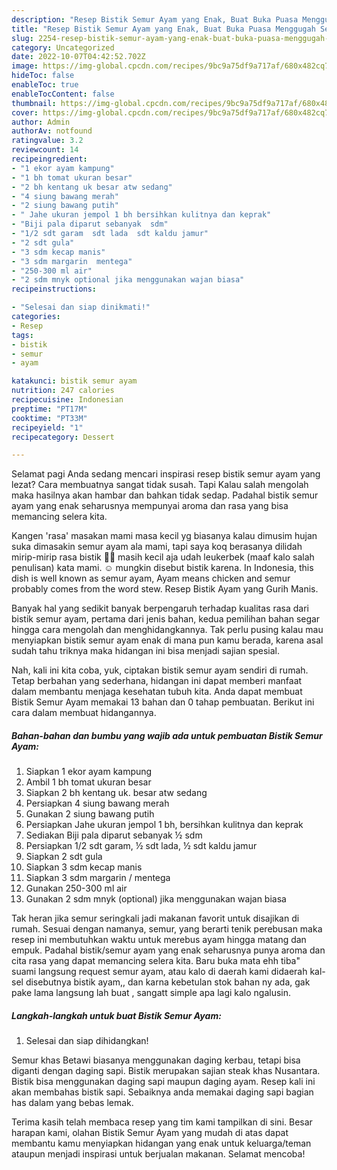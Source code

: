 ```yaml
---
description: "Resep Bistik Semur Ayam yang Enak, Buat Buka Puasa Menggugah Selera"
title: "Resep Bistik Semur Ayam yang Enak, Buat Buka Puasa Menggugah Selera"
slug: 2254-resep-bistik-semur-ayam-yang-enak-buat-buka-puasa-menggugah-selera
category: Uncategorized
date: 2022-10-07T04:42:52.702Z
image: https://img-global.cpcdn.com/recipes/9bc9a75df9a717af/680x482cq70/bistik-semur-ayam-foto-resep-utama.jpg
hideToc: false
enableToc: true
enableTocContent: false
thumbnail: https://img-global.cpcdn.com/recipes/9bc9a75df9a717af/680x482cq70/bistik-semur-ayam-foto-resep-utama.jpg
cover: https://img-global.cpcdn.com/recipes/9bc9a75df9a717af/680x482cq70/bistik-semur-ayam-foto-resep-utama.jpg
author: Admin
authorAv: notfound
ratingvalue: 3.2
reviewcount: 14
recipeingredient:
- "1 ekor ayam kampung"
- "1 bh tomat ukuran besar"
- "2 bh kentang uk besar atw sedang"
- "4 siung bawang merah"
- "2 siung bawang putih"
- " Jahe ukuran jempol 1 bh bersihkan kulitnya dan keprak"
- "Biji pala diparut sebanyak  sdm"
- "1/2 sdt garam  sdt lada  sdt kaldu jamur"
- "2 sdt gula"
- "3 sdm kecap manis"
- "3 sdm margarin  mentega"
- "250-300 ml air"
- "2 sdm mnyk optional jika menggunakan wajan biasa"
recipeinstructions:

- "Selesai dan siap dinikmati!"
categories:
- Resep
tags:
- bistik
- semur
- ayam

katakunci: bistik semur ayam 
nutrition: 247 calories
recipecuisine: Indonesian
preptime: "PT17M"
cooktime: "PT33M"
recipeyield: "1"
recipecategory: Dessert

---
```



Selamat pagi Anda sedang mencari inspirasi resep bistik semur ayam yang lezat? Cara membuatnya sangat tidak susah. Tapi Kalau salah mengolah maka hasilnya akan hambar dan bahkan tidak sedap. Padahal bistik semur ayam yang enak seharusnya mempunyai aroma dan rasa yang bisa memancing selera kita.


Kangen &#39;rasa&#39; masakan mami masa kecil yg biasanya kalau dimusim hujan suka dimasakin semur ayam ala mami, tapi saya koq berasanya dilidah mirip-mirip rasa bistik 🤭😁 masih kecil aja udah leukerbek (maaf kalo salah penulisan) kata mami. ☺️ mungkin disebut bistik karena. In Indonesia, this dish is well known as semur ayam, Ayam means chicken and semur probably comes from the word stew. Resep Bistik Ayam yang Gurih Manis.

Banyak hal yang sedikit banyak berpengaruh terhadap kualitas rasa dari bistik semur ayam, pertama dari jenis bahan, kedua pemilihan bahan segar hingga cara mengolah dan menghidangkannya. Tak perlu pusing kalau mau menyiapkan bistik semur ayam enak di mana pun kamu berada, karena asal sudah tahu triknya maka hidangan ini bisa menjadi sajian spesial.


Nah, kali ini kita coba, yuk, ciptakan bistik semur ayam sendiri di rumah. Tetap berbahan yang sederhana, hidangan ini dapat memberi manfaat dalam membantu menjaga kesehatan tubuh kita. Anda dapat membuat Bistik Semur Ayam memakai 13 bahan dan 0 tahap pembuatan. Berikut ini cara dalam membuat hidangannya.

<!--inarticleads1-->

##### Bahan-bahan dan bumbu yang wajib ada untuk pembuatan Bistik Semur Ayam:

1. Siapkan 1 ekor ayam kampung
1. Ambil 1 bh tomat ukuran besar
1. Siapkan 2 bh kentang uk. besar atw sedang
1. Persiapkan 4 siung bawang merah
1. Gunakan 2 siung bawang putih
1. Persiapkan  Jahe ukuran jempol 1 bh, bersihkan kulitnya dan keprak
1. Sediakan Biji pala diparut sebanyak ½ sdm
1. Persiapkan 1/2 sdt garam, ½ sdt lada, ½ sdt kaldu jamur
1. Siapkan 2 sdt gula
1. Siapkan 3 sdm kecap manis
1. Siapkan 3 sdm margarin / mentega
1. Gunakan 250-300 ml air
1. Gunakan 2 sdm mnyk (optional) jika menggunakan wajan biasa


Tak heran jika semur seringkali jadi makanan favorit untuk disajikan di rumah. Sesuai dengan namanya, semur, yang berarti tenik perebusan maka resep ini membutuhkan waktu untuk merebus ayam hingga matang dan empuk. Padahal bistik/semur ayam yang enak seharusnya punya aroma dan cita rasa yang dapat memancing selera kita. Baru buka mata ehh tiba&#34; suami langsung request semur ayam, atau kalo di daerah kami didaerah kal-sel disebutnya bistik ayam,, dan karna kebetulan stok bahan ny ada, gak pake lama langsung lah buat , sangatt simple apa lagi kalo ngalusin. 

<!--inarticleads2-->

##### Langkah-langkah untuk buat Bistik Semur Ayam:


1. Selesai dan siap dihidangkan!

Semur khas Betawi biasanya menggunakan daging kerbau, tetapi bisa diganti dengan daging sapi. Bistik merupakan sajian steak khas Nusantara. Bistik bisa menggunakan daging sapi maupun daging ayam. Resep kali ini akan membahas bistik sapi. Sebaiknya anda memakai daging sapi bagian has dalam yang bebas lemak. 

Terima kasih telah membaca resep yang tim kami tampilkan di sini. Besar harapan kami, olahan Bistik Semur Ayam yang mudah di atas dapat membantu kamu menyiapkan hidangan yang enak untuk keluarga/teman ataupun menjadi inspirasi untuk berjualan makanan. Selamat mencoba!
